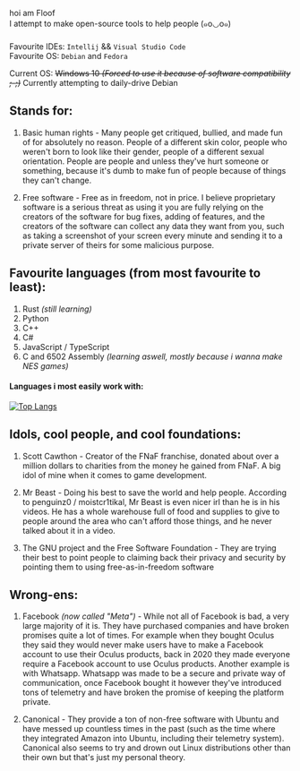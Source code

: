 hoi am Floof<br>
I attempt to make open-source tools to help people (๑꧆◡꧆๑)<br>

Favourite IDEs: `Intellij` && `Visual Studio Code`<br>
Favourite OS: `Debian` and `Fedora`<br>

Current OS: ~~Windows 10  *(Forced to use it because of software compatibility ;-;)*~~ Currently attempting to daily-drive Debian

## Stands for:
  1. Basic human rights - Many people get critiqued, bullied, and made fun of for absolutely no reason. People of a different skin color, people who weren't born to look like their gender, people of a different sexual orientation. People are people and unless they've hurt someone or something, because it's dumb to make fun of people because of things they can't change.

  2. Free software - Free as in freedom, not in price. I believe proprietary software is a serious threat as using it you are fully relying on the creators of the software for bug fixes, adding of features, and the creators of the software can collect any data they want from you, such as taking a screenshot of your screen every minute and sending it to a private server of theirs for some malicious purpose.

## Favourite languages (from most favourite to least):
  1. Rust *(still learning)*
  2. Python
  3. C++
  4. C#
  5. JavaScript / TypeScript
  6. C and 6502 Assembly *(learning aswell, mostly because i wanna make NES games)*

#### Languages i most easily work with:
[![Top Langs](https://github-readme-stats.vercel.app/api/top-langs/?username=FlooferLand&layout=compact&theme=onedark)](https://github.com/anuraghazra/github-readme-stats)

## Idols, cool people, and cool foundations:
  1. Scott Cawthon - Creator of the FNaF franchise, donated about over a million dollars to charities from the money he gained from FNaF. A big idol of mine when it comes to game development.

  2. Mr Beast - Doing his best to save the world and help people. According to penguinz0 / moistcr1tikal, Mr Beast is even nicer irl than he is in his videos. He has a whole warehouse full of food and supplies to give to people around the area who can't afford those things, and he never talked about it in a video.

  3. The GNU project and the Free Software Foundation - They are trying their best to point people to claiming back their privacy and security by pointing them to using free-as-in-freedom software

## Wrong-ens:
  1. Facebook *(now called "Meta")* - While not all of Facebook is bad, a very large majority of it is. They have purchased companies and have broken promises quite a lot of times. For example when they bought Oculus they said they would never make users have to make a Facebook account to use their Oculus products, back in 2020 they made everyone require a Facebook account to use Oculus products. Another example is with Whatsapp. Whatsapp was made to be a secure and private way of communication, once Facebook bought it however they've introduced tons of telemetry and have broken the promise of keeping the platform private.

  2. Canonical - They provide a ton of non-free software with Ubuntu and have messed up countless times in the past (such as the time where they integrated Amazon into Ubuntu, including their telemetry system). Canonical also seems to try and drown out Linux distributions other than their own but that's just my personal theory.
